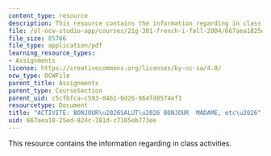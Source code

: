 ```yaml
---
content_type: resource
description: This resource contains the information regarding in class activities.
file: /ol-ocw-studio-app/courses/21g-301-french-i-fall-2004/667aea1825ed824c181dc7185eb773ee_MIT21G_301F04_ch1_ex1.pdf
file_size: 85766
file_type: application/pdf
learning_resource_types:
- Assignments
license: https://creativecommons.org/licenses/by-nc-sa/4.0/
ocw_type: OCWFile
parent_title: Assignments
parent_type: CourseSection
parent_uid: c5cfbfca-c593-0461-0d26-864fd8574ef1
resourcetype: Document
title: "ACTIVITE: BONJOUR\u2026SALUT\u2026 BONJOUR  MADAME, etc\u2026"
uid: 667aea18-25ed-824c-181d-c7185eb773ee
---
```

This resource contains the information regarding in class activities.